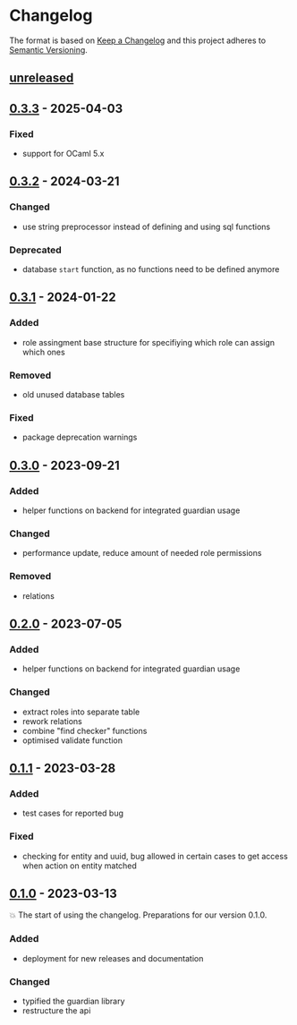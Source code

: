 # Changelog

The format is based on [Keep a Changelog](http://keepachangelog.com/) and this project adheres to [Semantic Versioning](http://semver.org/).

## [unreleased](https://github.com/uzh/guardian/tree/HEAD)

## [0.3.3](https://github.com/uzh/guardian/tree/0.3.3) - 2025-04-03

### Fixed

- support for OCaml 5.x

## [0.3.2](https://github.com/uzh/guardian/tree/0.3.2) - 2024-03-21

### Changed

- use string preprocessor instead of defining and using sql functions

### Deprecated

- database `start` function, as no functions need to be defined anymore

## [0.3.1](https://github.com/uzh/guardian/tree/0.3.1) - 2024-01-22

### Added

- role assingment base structure for specifiying which role can assign which ones

### Removed

- old unused database tables

### Fixed

- package deprecation warnings

## [0.3.0](https://github.com/uzh/guardian/tree/0.3.0) - 2023-09-21

### Added

- helper functions on backend for integrated guardian usage

### Changed

- performance update, reduce amount of needed role permissions

### Removed

- relations

## [0.2.0](https://github.com/uzh/guardian/tree/0.2.0) - 2023-07-05

### Added

- helper functions on backend for integrated guardian usage

### Changed

- extract roles into separate table
- rework relations
- combine "find checker" functions
- optimised validate function


## [0.1.1](https://github.com/uzh/guardian/tree/0.1.1) - 2023-03-28

### Added

- test cases for reported bug

### Fixed

- checking for entity and uuid, bug allowed in certain cases to get access when action on entity matched

## [0.1.0](https://github.com/uzh/guardian/tree/0.1.0) - 2023-03-13

💥 The start of using the changelog. Preparations for our version 0.1.0.

### Added

- deployment for new releases and documentation

### Changed

- typified the guardian library
- restructure the api
